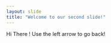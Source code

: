 ```yaml
---
layout: slide
title: "Welcome to our second slide!"
---
```

Hi There !
Use the left arrow to go back!
